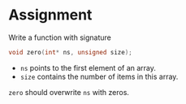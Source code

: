 # Assignment

Write a function with signature

```c++
void zero(int* ns, unsigned size);
```

* `ns` points to the first element of an array.
* `size` contains the number of items in this array.

`zero` should overwrite `ns` with zeros.

